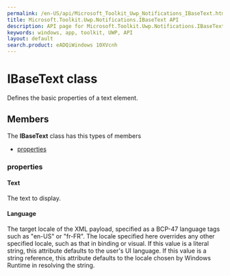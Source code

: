 ```yaml
---
permalink: /en-US/api/Microsoft_Toolkit_Uwp_Notifications_IBaseText.htm
title: Microsoft.Toolkit.Uwp.Notifications.IBaseText API 
description: API page for Microsoft.Toolkit.Uwp.Notifications.IBaseText
keywords: windows, app, toolkit, UWP, API
layout: default
search.product: eADQiWindows 10XVcnh
---
```



# IBaseText class

Defines the basic properties of a text element.

## Members

The **IBaseText** class has this types of members

* [properties](#properties)

### properties

#### Text

The text to display.



#### Language

The target locale of the XML payload, specified as a BCP-47 language tags such as "en-US" or "fr-FR". The locale specified here overrides any other specified locale, such as that in binding or visual. If this value is a literal string, this attribute defaults to the user's UI language. If this value is a string reference, this attribute defaults to the locale chosen by Windows Runtime in resolving the string.


